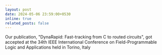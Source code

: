 ```yaml
---
layout: post
date: 2024-05-06 23:59:00+0530
inline: true
related_posts: false
---
```


Our publication, "DynaRapid: Fast-tracking from C to routed circuits", got accepted at the 34th IEEE International Conference on Field-Programmable Logic and Applications held in Torino, Italy
